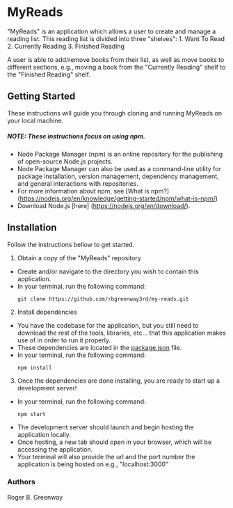 # MyReads

"MyReads" is an application which allows a user to create and manage a reading list. This reading list is divided into three "shelves": 1. Want To Read 2. Currently Reading 3. Finished Reading

A user is able to add/remove books from their list, as well as move books to different sections, e.g., moving a book from the "Currently Reading" shelf to the "Finished Reading" shelf.

## Getting Started

These instructions will guide you through cloning and running MyReads on your local machine.

##### NOTE: These instructions focus on using npm.

- Node Package Manager (npm) is an online repository for the publishing of open-source Node.js projects.
- Node Package Manager can also be used as a command-line utility for package installation, version management, dependency management, and general interactions with repositories.
- For more information about npm, see [What is npm?] (https://nodejs.org/en/knowledge/getting-started/npm/what-is-npm/)
- Download Node.js [here] (https://nodejs.org/en/download/).

## Installation

Follow the instructions bellow to get started.

1. Obtain a copy of the "MyReads" repository

- Create and/or navigate to the directory you wish to contain this application.
- In your terminal, run the following command:
  ```
  git clone https://github.com/rbgreenway3rd/my-reads.git
  ```

2. Install dependencies

- You have the codebase for the application, but you still need to download the rest of the tools, libraries, etc... that this application makes use of in order to run it properly.
- These dependencies are located in the [package.json](package.json) file.
- In your terminal, run the following command:
  ```
  npm install
  ```

3. Once the dependencies are done installing, you are ready to start up a development server!

- In your terminal, run the following command:
  ```
  npm start
  ```
- The development server should launch and begin hosting the application locally.
- Once hosting, a new tab should open in your browser, which will be accessing the application.
- Your terminal will also provide the url and the port number the application is being hosted on e.g., "localhost:3000"

### Authors

Roger B. Greenway

